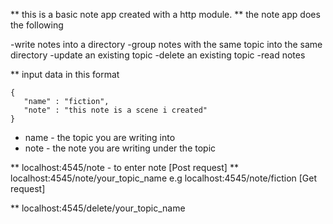 

** this is a basic note app created with a http module.
** the note app does the following

-write notes into a directory 
-group notes with the same topic into the same directory
-update an existing topic
-delete an existing topic
-read notes

** input data in this format
 ```
 {
    "name" : "fiction",
    "note" : "this note is a scene i created"
 }

 ```

* name - the topic you are writing into
* note - the note you are writing under the topic

** localhost:4545/note - to enter note    [Post request]
** localhost:4545/note/your_topic_name e.g localhost:4545/note/fiction  [Get request]

** localhost:4545/delete/your_topic_name


